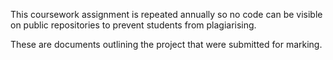 This coursework assignment is repeated annually so no code can be visible on public repositories to prevent students
from plagiarising. 

These are documents outlining the project that were submitted for marking.
